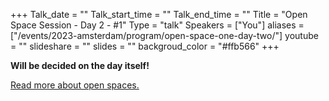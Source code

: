 +++
Talk_date = ""
Talk_start_time = ""
Talk_end_time = ""
Title = "Open Space Session - Day 2 - #1"
Type = "talk"
Speakers = ["You"]
aliases = ["/events/2023-amsterdam/program/open-space-one-day-two/"]
youtube = ""
slideshare = ""
slides = ""
backgroud_color = "#ffb566"
+++

<b>Will be decided on the day itself!</b>

<a href="https://www.devopsdays.org/open-space-format/">Read more about open spaces.</a>
